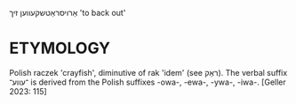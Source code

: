 אַרויסראַטשקעווען זיך
'to back out'

ETYMOLOGY
===========
Polish raczek 'crayfish', diminutive of rak 'idem' (see ראַק).
The verbal suffix ־עווע־ is derived from the Polish suffixes -owa-, -ewa-, -ywa-, -iwa-.
[Geller 2023: 115]